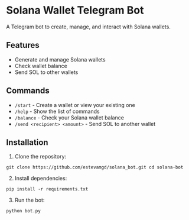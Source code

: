 # Solana Wallet Telegram Bot

A Telegram bot to create, manage, and interact with Solana wallets.

## Features
- Generate and manage Solana wallets
- Check wallet balance
- Send SOL to other wallets

## Commands
- `/start` - Create a wallet or view your existing one
- `/help` - Show the list of commands
- `/balance` - Check your Solana wallet balance
- `/send <recipient> <amount>` - Send SOL to another wallet

## Installation
1. Clone the repository:
```
git clone https://github.com/estevamgd/solana_bot.git cd solana-bot
```
2. Install dependencies:
```
pip install -r requirements.txt
```
3. Run the bot:
```
python bot.py
```
